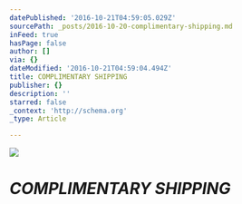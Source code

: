 ```yaml
---
datePublished: '2016-10-21T04:59:05.029Z'
sourcePath: _posts/2016-10-20-complimentary-shipping.md
inFeed: true
hasPage: false
author: []
via: {}
dateModified: '2016-10-21T04:59:04.494Z'
title: COMPLIMENTARY SHIPPING
publisher: {}
description: ''
starred: false
_context: 'http://schema.org'
_type: Article

---
```

![](https://the-grid-user-content.s3-us-west-2.amazonaws.com/f104e44a-3258-48a8-b4b0-d8c48df9da8e.gif)

# _**COMPLIMENTARY SHIPPING**_